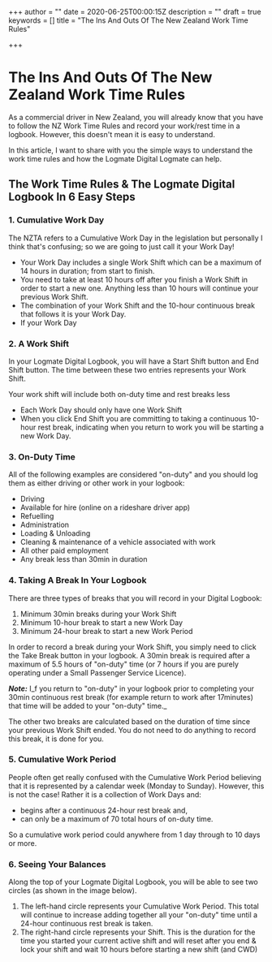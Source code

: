 +++
author = ""
date = 2020-06-25T00:00:15Z
description = ""
draft = true
keywords = []
title = "The Ins And Outs Of The New Zealand Work Time Rules"

+++
# The Ins And Outs Of The New Zealand Work Time Rules

As a commercial driver in New Zealand, you will already know that you have to follow the NZ Work Time Rules and record your work/rest time in a logbook. However, this doesn't mean it is easy to understand.

In this article, I want to share with you the simple ways to understand the work time rules and how the Logmate Digital Logmate can help.

## The Work Time Rules & The Logmate Digital Logbook In 6 Easy Steps

### 1. Cumulative Work Day

The NZTA refers to a Cumulative Work Day in the legislation but personally I think that's confusing; so we are going to just call it your Work Day!

* Your Work Day includes a single Work Shift which can be a maximum of 14 hours in duration; from start to finish.
* You need to take at least 10 hours off after you finish a Work Shift in order to start a new one. Anything less than 10 hours will continue your previous Work Shift.
* The combination of your Work Shift and the 10-hour continuous break that follows it is your Work Day.
* If your Work Day 

### 2. A Work Shift

In your Logmate Digital Logbook, you will have a Start Shift button and End Shift button. The time between these two entries represents your Work Shift.

Your work shift will include both on-duty time and rest breaks less 

* Each Work Day should only have one Work Shift
* When you click End Shift you are committing to taking a continuous 10-hour rest break, indicating when you return to work you will be starting a new Work Day.

### 3. On-Duty Time

All of the following examples are considered "on-duty" and you should log them as either driving or other work in your logbook:

* Driving
* Available for hire (online on a rideshare driver app)
* Refuelling
* Administration
* Loading & Unloading
* Cleaning & maintenance of a vehicle associated with work
* All other paid employment
* Any break less than 30min in duration

### 4. Taking A Break In Your Logbook

There are three types of breaks that you will record in your Digital Logbook:

1. Minimum 30min breaks during your Work Shift
2. Minimum 10-hour break to start a new Work Day
3. Minimum 24-hour break to start a new Work Period

In order to record a break during your Work Shift, you simply need to click the Take Break button in your logbook. A 30min break is required after a maximum of 5.5 hours of "on-duty" time (or 7 hours if you are purely operating under a Small Passenger Service Licence).

**_Note:_** I_f you return to "on-duty" in your logbook prior to completing your 30min continuous rest break (for example return to work after 17minutes) that time will be added to your "on-duty" time._

The other two breaks are calculated based on the duration of time since your previous Work Shift ended. You do not need to do anything to record this break, it is done for you.

### 5. Cumulative Work Period

People often get really confused with the Cumulative Work Period believing that it is represented by a calendar week (Monday to Sunday). However, this is not the case! Rather it is a collection of Work Days and:

* begins after a continuous 24-hour rest break and,
* can only be a maximum of 70 total hours of on-duty time.

So a cumulative work period could anywhere from 1 day through to 10 days or more.

### 6. Seeing Your Balances

Along the top of your Logmate Digital Logbook, you will be able to see two circles (as shown in the image below).

1. The left-hand circle represents your Cumulative Work Period. This total will continue to increase adding together all your "on-duty" time until a 24-hour continuous rest break is taken.
2. The right-hand circle represents your Shift. This is the duration for the time you started your current active shift and will reset after you end & lock your shift and wait 10 hours before starting a new shift  (and CWD)